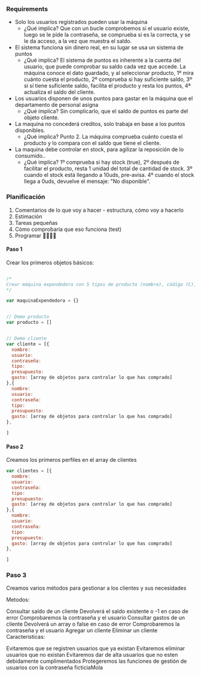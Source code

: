 ### Requirements

- Solo los usuarios registrados pueden usar la máquina
    - ¿Qué implica? Que con un bucle comprobemos si el usuario existe, luego se le pide la contraseña, se comprueba si es la correcta, y se le da acceso, a la vez que muestra el saldo. 
- El sistema funciona sin dinero real, en su lugar se usa un sistema de puntos
    - ¿Qué implica? El sistema de puntos es inherente a la cuenta del usuario, que puede comprobar su saldo cada vez que accede. La máquina conoce el dato guardado, y al seleccionar producto, 1º mira cuánto cuesta el producto, 2º comprueba si hay suficiente saldo, 3º si sí tiene suficiente saldo, facilita el producto y resta los puntos, 4ª actualiza el saldo del cliente.
- Los usuarios disponen de unos puntos para gastar en la máquina que el departamento de personal asigna
    - ¿Qué implica? Sin complicarlo, que el saldo de puntos es parte del objeto cliente. 
- La maquina no concederá creditos, solo trabaja en base a los puntos disponibles.
    - ¿Qué implica? Punto 2. La máquina comprueba cuánto cuesta el producto y lo compara con el saldo que tiene el cliente. 
- La maquina debe controlar en stock, para agilizar la reposición de lo consumido..
    - ¿Qué implica? 1º comprueba si hay stock (true), 2º después de facilitar el producto, resta 1 unidad del total de cantidad de stock. 3º cuando el stock está llegando a 10uds, pre-avisa. 4º cuando el stock llega a 0uds, devuelve el mensaje: "No disponible". 


### Planificación
1) Comentarios de lo que voy a hacer - estructura, cómo voy a hacerlo
2) Estimación 
3) Tareas pequeñas
4) Cómo comprobaría que eso funciona (test)
5) Programar 👩‍💻👩‍💻


#### Paso 1
Crear los primeros objetos básicos: 

```javascript

/*
Crear máquina expendedora con 5 tipos de producto (nombre), código (C), cantidad para gestión del stock (stock), disponibilidad (true - false), puntos que cuesta (precio).  
*/  

var maquinaExpendedora = {}


// Demo producto
var producto = []


// Demo cliente 
var cliente = [{
  nombre: 
  usuario: 
  contraseña: 
  tipo: 
  presupuesto: 
  gasto: [array de objetos para controlar lo que has comprado]
},{
  nombre: 
  usuario: 
  contraseña: 
  tipo: 
  presupuesto: 
  gasto: [array de objetos para controlar lo que has comprado]
}, 

]

```



#### Paso 2
Creamos los primeros perfiles en el array de clientes 

```js
var clientes = [{
  nombre: 
  usuario: 
  contraseña: 
  tipo: 
  presupuesto: 
  gasto: [array de objetos para controlar lo que has comprado]
},{
  nombre: 
  usuario: 
  contraseña: 
  tipo: 
  presupuesto: 
  gasto: [array de objetos para controlar lo que has comprado]
}, 

]
```

### Paso 3 
Creamos varios métodos para gestionar a los clientes y sus necesidades

Metodos:

Consultar saldo de un cliente
Devolverá el saldo existente o -1 en caso de error
Comprobaremos la contraseña y el usuario
Consultar gastos de un cliente
Devolverá un array o false en caso de error
Comprobaremos la contraseña y el usuario
Agregar un cliente
Eliminar un cliente
Caracteristicas:

Evitaremos que se registren usuarios que ya existan
Evitaremos eliminar usuarios que no existan
Evitaremos dar de alta usuarios que no esten debidamente cumplimentados
Protegeremos las funciones de gestión de usuarios con la contraseña ficticiaMola











